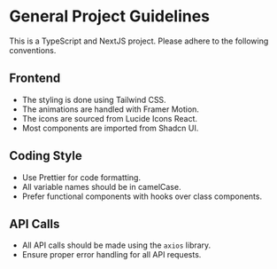 # General Project Guidelines

This is a TypeScript and NextJS project. Please adhere to the following conventions.

## Frontend

- The styling is done using Tailwind CSS.
- The animations are handled with Framer Motion.
- The icons are sourced from Lucide Icons React.
- Most components are imported from Shadcn UI.

## Coding Style

- Use Prettier for code formatting.
- All variable names should be in camelCase.
- Prefer functional components with hooks over class components.

## API Calls

- All API calls should be made using the `axios` library.
- Ensure proper error handling for all API requests.
